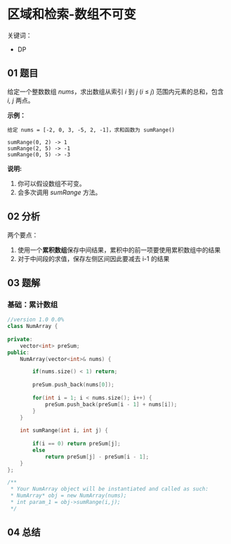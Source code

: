 # 区域和检索-数组不可变
关键词：

- DP

## 01 题目

给定一个整数数组  *nums*，求出数组从索引 *i* 到 *j*  (*i* ≤ *j*) 范围内元素的总和，包含 *i,  j* 两点。

**示例：**

```
给定 nums = [-2, 0, 3, -5, 2, -1]，求和函数为 sumRange()

sumRange(0, 2) -> 1
sumRange(2, 5) -> -1
sumRange(0, 5) -> -3
```

**说明:**

1. 你可以假设数组不可变。
2. 会多次调用 *sumRange* 方法。

## 02 分析

两个要点：

1. 使用一个**累积数组**保存中间结果，累积中的前一项要使用累积数组中的结果
2. 对于中间段的求值，保存左侧区间因此要减去 i-1 的结果

## 03 题解

### 基础：累计数组

```c++
//version 1.0 0.0%
class NumArray {
    
private:
    vector<int> preSum;
public:
    NumArray(vector<int>& nums) {

        if(nums.size() < 1) return;
        
        preSum.push_back(nums[0]);
        
        for(int i = 1; i < nums.size(); i++) {
            preSum.push_back(preSum[i - 1] + nums[i]);
        }
    }
    
    int sumRange(int i, int j) {
        
        if(i == 0) return preSum[j];
        else
            return preSum[j] - preSum[i - 1];
    }
};

/**
 * Your NumArray object will be instantiated and called as such:
 * NumArray* obj = new NumArray(nums);
 * int param_1 = obj->sumRange(i,j);
 */
```

## 04 总结

